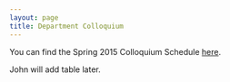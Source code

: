 ```yaml
---
layout: page
title: Department Colloquium
---
```


You can find the Spring 2015 Colloquium Schedule [here](http://jan.ucc.nau.edu/~jmn3/S15_colloquium.html).

John will add table later.
